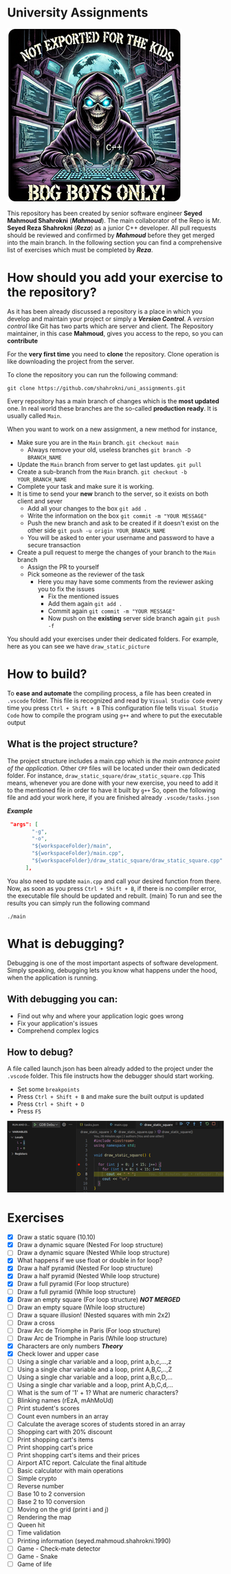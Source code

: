 # University Assignments

![Hacker](public/hacker.png)

This repository has been created by senior software engineer **Seyed Mahmoud Shahrokni** (**_Mahmoud_**).
The main collaborator of the Repo is Mr. **Seyed Reza Shahrokni** (**_Reza_**) as a junior C++ developer.
All pull requests should be reviewed and confirmed by **_Mahmoud_** before they get merged into the main branch.
In the following section you can find a comprehensive list of exercises which must be completed by **_Reza_**.

# How should you add your exercise to the repository?

As it has been already discussed a repository is a place in which you develop and maintain your project or simply a **_Version Control_**.
A _version control_ like Git has two parts which are server and client. The Repository maintainer, in this case **Mahmoud**, gives you access to the repo, so you can **contribute**

For the **very first time** you need to **clone** the repository. Clone operation is like downloading the project from the server.

To clone the repository you can run the following command:

```
git clone https://github.com/shahrokni/uni_assignments.git
```

Every repository has a main branch of changes which is the **most updated** one. In real world these branches are the so-called **production ready**. It is usually called `Main`.

When you want to work on a new assignment, a new method for instance,

- Make sure you are in the `Main` branch. `git checkout main`
  - Always remove your old, useless branches `git branch -D BRANCH_NAME`
- Update the `Main` branch from server to get last updates. `git pull`
- Create a sub-branch from the `Main` branch. `git checkout -b YOUR_BRANCH_NAME`
- Complete your task and make sure it is working.
- It is time to send your **new** branch to the server, so it exists on both client and sever
  - Add all your changes to the box `git add .`
  - Write the information on the box `git commit -m "YOUR MESSAGE"`
  - Push the new branch and ask to be created if it doesn't exist on the other side `git push -u origin YOUR_BRANCH_NAME`
  - You will be asked to enter your username and password to have a secure transaction
- Create a pull request to merge the changes of your branch to the `Main` branch
  - Assign the PR to yourself
  - Pick someone as the reviewer of the task
    - Here you may have some comments from the reviewer asking you to fix the issues
      - Fix the mentioned issues
      - Add them again `git add .`
      - Commit again `git commit -m "YOUR MESSAGE"`
      - Now push on the **existing** server side branch again `git push -f`

You should add your exercises under their dedicated folders. For example, here as you can see we have `draw_static_picture`

# How to build?

To **ease and automate** the compiling process, a file has been created in `.vscode` folder.
This file is recognized and read by `Visual Studio Code` every time you press `Ctrl + Shift + B`
This configuration file tells `Visual Studio Code` how to compile the program using `g++` and where to put the executable output

## What is the project structure?

The project structure includes a main.cpp which is _the main entrance point of the application_. Other `CPP` files will be located under their own dedicated folder. For instance, `draw_static_square/draw_static_square.cpp`
This means, whenever you are done with your new exercise, you need to add it to the mentioned file in order to have it built by `g++`
So, open the following file and add your work here, if you are finished already `.vscode/tasks.json`

**_Example_**

```json
 "args": [
        "-g",
        "-o",
        "${workspaceFolder}/main",
        "${workspaceFolder}/main.cpp",
        "${workspaceFolder}/draw_static_square/draw_static_square.cpp"
      ],
```

You also need to update `main.cpp` and call your desired function from there.
Now, as soon as you press `Ctrl + Shift + B`, if there is no compiler error, the executable file should be updated and rebuilt. (main)
To run and see the results you can simply run the following command

```
./main
```

# What is debugging?

Debugging is one of the most important aspects of software development. Simply speaking, debugging lets you know what happens under the hood, when the application is running.

## With debugging you can:

- Find out why and where your application logic goes wrong
- Fix your application's issues
- Comprehend complex logics

## How to debug?

A file called launch.json has been already added to the project under the `.vscode` folder. This file instructs how the debugger should start working.

- Set some `breakpoints`
- Press `Ctrl + Shift + B` and make sure the built output is updated
- Press `Ctrl + Shift + D`
- Press `F5`

![Debugger example](public/debug-example.png)

# Exercises

- [x] Draw a static square (10.10)
- [x] Draw a dynamic square (Nested For loop structure)
- [ ] Draw a dynamic square (Nested While loop structure)
- [x] What happens if we use float or double in for loop?
- [x] Draw a half pyramid (Nested For loop structure)
- [x] Draw a half pyramid (Nested While loop structure)
- [x] Draw a full pyramid (For loop structure)
- [ ] Draw a full pyramid (While loop structure)
- [x] Draw an empty square (For loop structure) **_NOT MERGED_**
- [ ] Draw an empty square (While loop structure)
- [ ] Draw a square illusion! (Nested squares with min 2x2)
- [ ] Draw a cross
- [ ] Draw Arc de Triomphe in Paris (For loop structure)
- [ ] Draw Arc de Triomphe in Paris (While loop structure)
- [x] Characters are only numbers **_Theory_**
- [x] Check lower and upper case
- [ ] Using a single char variable and a loop, print a,b,c,...,z
- [ ] Using a single char variable and a loop, print A,B,C,..,Z
- [ ] Using a single char variable and a loop, print a,B,c,D,...
- [ ] Using a single char variable and a loop, print A,b,C,d,...
- [ ] What is the sum of '1' + 1? What are numeric characters?
- [ ] Blinking names (rEzA, mAhMoUd)
- [ ] Print student's scores
- [ ] Count even numbers in an array
- [ ] Calculate the average scores of students stored in an array
- [ ] Shopping cart with 20% discount
- [ ] Print shopping cart's items
- [ ] Print shopping cart's price
- [ ] Print shopping cart's items and their prices
- [ ] Airport ATC report. Calculate the final altitude
- [ ] Basic calculator with main operations
- [ ] Simple crypto
- [ ] Reverse number
- [ ] Base 10 to 2 conversion
- [ ] Base 2 to 10 conversion
- [ ] Moving on the grid (print i and j)
- [ ] Rendering the map
- [ ] Queen hit
- [ ] Time validation
- [ ] Printing information (seyed.mahmoud.shahrokni.1990)
- [ ] Game - Check-mate detector
- [ ] Game - Snake
- [ ] Game of life
